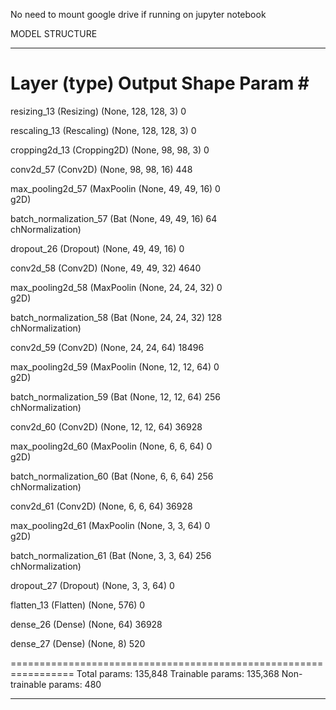 No need to mount google drive if running on jupyter notebook



MODEL STRUCTURE

_________________________________________________________________
 Layer (type)                Output Shape              Param #   
=================================================================
 resizing_13 (Resizing)      (None, 128, 128, 3)       0         
                                                                 
 rescaling_13 (Rescaling)    (None, 128, 128, 3)       0         
                                                                 
 cropping2d_13 (Cropping2D)  (None, 98, 98, 3)         0         
                                                                 
 conv2d_57 (Conv2D)          (None, 98, 98, 16)        448       
                                                                 
 max_pooling2d_57 (MaxPoolin  (None, 49, 49, 16)       0         
 g2D)                                                            
                                                                 
 batch_normalization_57 (Bat  (None, 49, 49, 16)       64        
 chNormalization)                                                
                                                                 
 dropout_26 (Dropout)        (None, 49, 49, 16)        0         
                                                                 
 conv2d_58 (Conv2D)          (None, 49, 49, 32)        4640      
                                                                 
 max_pooling2d_58 (MaxPoolin  (None, 24, 24, 32)       0         
 g2D)                                                            
                                                                 
 batch_normalization_58 (Bat  (None, 24, 24, 32)       128       
 chNormalization)                                                
                                                                 
 conv2d_59 (Conv2D)          (None, 24, 24, 64)        18496     
                                                                 
 max_pooling2d_59 (MaxPoolin  (None, 12, 12, 64)       0         
 g2D)                                                            
                                                                 
 batch_normalization_59 (Bat  (None, 12, 12, 64)       256       
 chNormalization)                                                
                                                                 
 conv2d_60 (Conv2D)          (None, 12, 12, 64)        36928     
                                                                 
 max_pooling2d_60 (MaxPoolin  (None, 6, 6, 64)         0         
 g2D)                                                            
                                                                 
 batch_normalization_60 (Bat  (None, 6, 6, 64)         256       
 chNormalization)                                                
                                                                 
 conv2d_61 (Conv2D)          (None, 6, 6, 64)          36928     
                                                                 
 max_pooling2d_61 (MaxPoolin  (None, 3, 3, 64)         0         
 g2D)                                                            
                                                                 
 batch_normalization_61 (Bat  (None, 3, 3, 64)         256       
 chNormalization)                                                
                                                                 
 dropout_27 (Dropout)        (None, 3, 3, 64)          0         
                                                                 
 flatten_13 (Flatten)        (None, 576)               0         
                                                                 
 dense_26 (Dense)            (None, 64)                36928     
                                                                 
 dense_27 (Dense)            (None, 8)                 520       
                                                                 
=================================================================
Total params: 135,848
Trainable params: 135,368
Non-trainable params: 480
_________________________________________________________________

